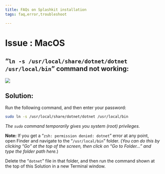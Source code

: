 ```yaml
---
title: FAQs on Splashkit installation
tags: faq,error,troubleshoot

---
```

<h1> Issue : MacOS </h1>

## “`ln -s /usr/local/share/dotnet/dotnet /usr/local/bin`” command not working:

![](https://i.imgur.com/MJgfrXW.png)

## Solution:  
Run the following command, and then enter your password:
```bash 
sudo ln -s /usr/local/share/dotnet/dotnet /usr/local/bin
```
*The `sudo` command temporarily gives you system (root) privileges.*

**Note:** If you get a “`zsh: permission denied: dotnet`” error at any point, open Finder and
navigate to the “`/usr/local/bin`” folder. (*You can do this by clicking “Go” at the top of the
screen, then click on “Go to Folder…” and type the folder path here.*)

Delete the “`dotnet`” file in that folder, and then run the command shown at the top of this
Solution in a new Terminal window.
